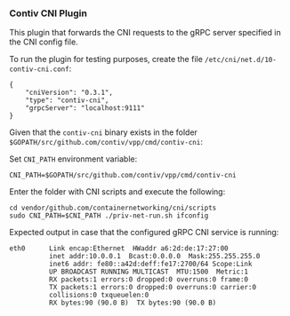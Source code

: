 ### Contiv CNI Plugin

This plugin that forwards the CNI requests to the gRPC server specified in the CNI config file.

To run the plugin for testing purposes, create the file `/etc/cni/net.d/10-contiv-cni.conf`:
```
{
	"cniVersion": "0.3.1",
	"type": "contiv-cni",
	"grpcServer": "localhost:9111"
}
```

Given that the `contiv-cni` binary exists in the folder 
`$GOPATH/src/github.com/contiv/vpp/cmd/contiv-cni`: 

Set `CNI_PATH` environment variable:
```
CNI_PATH=$GOPATH/src/github.com/contiv/vpp/cmd/contiv-cni
```

Enter the folder with CNI scripts and execute the following:
```
cd vendor/github.com/containernetworking/cni/scripts
sudo CNI_PATH=$CNI_PATH ./priv-net-run.sh ifconfig
```

Expected output in case that the configured gRPC CNI service is running:
```
eth0      Link encap:Ethernet  HWaddr a6:2d:de:17:27:00
          inet addr:10.0.0.1  Bcast:0.0.0.0  Mask:255.255.255.0
          inet6 addr: fe80::a42d:deff:fe17:2700/64 Scope:Link
          UP BROADCAST RUNNING MULTICAST  MTU:1500  Metric:1
          RX packets:1 errors:0 dropped:0 overruns:0 frame:0
          TX packets:1 errors:0 dropped:0 overruns:0 carrier:0
          collisions:0 txqueuelen:0
          RX bytes:90 (90.0 B)  TX bytes:90 (90.0 B)
```
